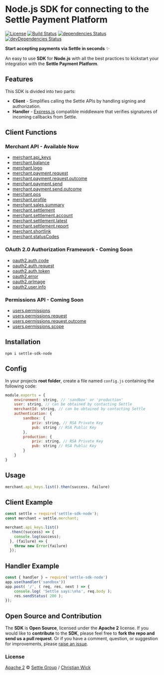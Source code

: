 # Node.js SDK for connecting to the Settle Payment Platform

[![License](https://img.shields.io/badge/license-Apache%202-brightgreen.svg)](https://github.com/SettleAPI/settle-sdk-node/blob/master/LICENSE)
[![Build Status](https://travis-ci.com/SettleAPI/settle-sdk-node.svg?branch=master)](https://travis-ci.com/SettleAPI/settle-sdk-node) [![dependencies Status](https://david-dm.org/SettleAPI/settle-sdk-node/status.svg)](https://david-dm.org/SettleAPI/settle-sdk-node) [![devDependencies Status](https://david-dm.org/SettleAPI/settle-sdk-node/dev-status.svg)](https://david-dm.org/SettleAPI/settle-sdk-node?type=dev)

**Start accepting payments via Settle in seconds** ✨

An easy to use **SDK** for **Node.js** with all the best practices to kickstart your integration with the **Settle Payment Platform**.

## Features

This SDK is divided into two parts:

* **Client** - Simplifies calling the Settle APIs by handling signing and authorization.
* **Handler** - [Express.js](https://expressjs.com/) compatible middleware that verifies signatures of incoming callbacks from Settle.

## Client Functions

### Merchant API - Available Now
- [merchant.api_keys](https://settle.dev/api/reference/rest/v1/merchant.apiKeys/)
- [merchant.balance](https://settle.dev/api/reference/rest/v1/merchant.balance/)
- [merchant.logo](https://settle.dev/api/reference/rest/v1/merchant.logo/)
- [merchant.payment.request](https://settle.dev/api/reference/rest/v1/merchant.payment.request/)
- [merchant.payment.request.outcome](https://settle.dev/api/reference/rest/v1/merchant.payment.request.outcome/)
- [merchant.payment.send](https://settle.dev/api/reference/rest/v1/merchant.payment.send/)
- [merchant.payment.send.outcome](https://settle.dev/api/reference/rest/v1/merchant.payment.send.outcome/)
- [merchant.pos](https://settle.dev/api/reference/rest/v1/merchant.pos/)
- [merchant.profile](https://settle.dev/api/reference/rest/v1/merchant.profile/)
- [merchant.sales.summary](https://settle.dev/api/reference/rest/v1/merchant.sales.summary/)
- [merchant.settlement](https://settle.dev/api/reference/rest/v1/merchant.settlement/)
- [merchant.settlement.account](https://settle.dev/api/reference/rest/v1/merchant.settlement.account/)
- [merchant.settlement.latest](https://settle.dev/api/reference/rest/v1/merchant.settlement.latest/)
- [merchant.settlement.report](https://settle.dev/api/reference/rest/v1/merchant.settlement.report/)
- [merchant.shortlink](https://settle.dev/api/reference/rest/v1/merchant.shortlink/)
- [merchant.statusCodes](https://settle.dev/api/reference/rest/v1/merchant.statusCodes/)

### OAuth 2.0 Authorization Framework - Coming Soon

- [oauth2.auth.code](https://settle.dev/api/reference/rest/v1/oauth2.auth.code/)
- [oauth2.auth.request](https://settle.dev/api/reference/rest/v1/oauth2.auth.request/)
- [oauth2.auth.token](https://settle.dev/api/reference/rest/v1/oauth2.auth.token/)
- [oauth2.error](https://settle.dev/api/reference/rest/v1/oauth2.error/)
- [oauth2.qrImage](https://settle.dev/api/reference/rest/v1/oauth2.qrImage/)
- [oauth2.user.info](https://settle.dev/api/reference/rest/v1/oauth2.user.info/)

### Permissions API - Coming Soon
- [users.permissions](https://settle.dev/api/reference/rest/v1/users.permissions/)
- [users.permissions.request](https://settle.dev/api/reference/rest/v1/users.permissions.request/)
- [users.permissions.request.outcome](https://settle.dev/api/reference/rest/v1/users.permissions.request.outcome/)
- [users.permissions.scope](https://settle.dev/api/reference/rest/v1/users.permissions.scope/)


## Installation

`npm i settle-sdk-node`

## Config

In your projects  **root folder**, create a file named `config.js` containing the following code:

```js
module.exports = {
    environment: string, // 'sandbox' or 'production'
    user: string, // can be obtained by contacting Settle
    merchantId: string, // can be obtained by contacting Settle
    authentication: {
        sandbox: {
            priv: string, // RSA Private Key
            pub: string // RSA Public Key
        },
        production: {
            priv: string, // RSA Private Key
            pub: string // RSA Public Key
        }
    }
}
```

## Usage

```js
merchant.api_keys.list().then(success, failure)
```

## Client Example

```js
const settle = require('settle-sdk-node');
const merchant = settle.merchant;

merchant.api_keys.list()
  .then((success) => {
    console.log(success);
  }, (failure) => {
    throw new Error(failure)
  });
```

## Handler Example

```js
const { handler } = require('settle-sdk-node')
app.use(handler('sandbox'))
app.post( '/', ( req, res, next ) => {
    console.log( 'Settle says:\n%s', req.body );
    res.sendStatus( 200 );
});
```

## Open Source and Contribution

The **SDK** is **Open Source**, licensed under the **Apache 2** license. If you would like to **contribute** to the **SDK**, please feel free to **fork the repo and send us a pull request**. Or if you have a comment, question, or suggestion for improvements, please [raise an issue](https://github.com/SettleAPI/settle-sdk-node/issues).

### License
[Apache 2](https://github.com/SettleAPI/settle-sdk-node/blob/master/LICENSE) © [Settle Group](https://settle.eu/) / [Christian Wick](mailto:christian@settle.eu)

